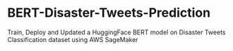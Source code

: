 # BERT-Disaster-Tweets-Prediction
Train, Deploy and Updated a HuggingFace BERT model on Disaster Tweets Classification dataset using AWS SageMaker
